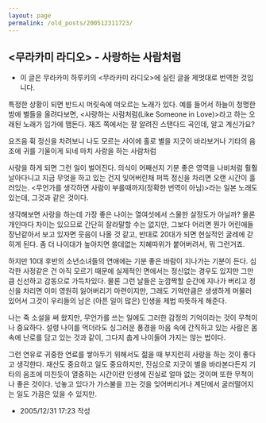 ```yaml
---
layout: page
permalink: /old_posts/200512311723/
---
```


## &lt;무라카미 라디오&gt; - 사랑하는 사람처럼

* 이 글은 무라카미 하루키의 <무라카미 라디오>에 실린 글을 제멋대로 번역한 것입니다.

특정한 상황이 되면 반드시 머릿속에 떠오르는 노래가 있다. 예를 들어서 하늘이 청명한 밤에 별들을 올려다보면, <사랑하는 사람처럼(Like Someone in Love)>라고 하는 오래된 노래가 입가에 맴돈다. 재즈 쪽에서는 잘 알려진 스탠다드 곡인데, 알고 계신가요?

요즈음 휙 정신을 차려보니
나도 모르는 사이에
홀로 별을 지긋이 바라보거나
기타의 음조에 귀를 기울이게 되네
마치 사랑을 하는 사람처럼

사랑을 하게 되면 그런 일이 벌어진다. 의식이 어째선지 기분 좋은 영역을 나비처럼 훨훨 날아다니고 지금 무엇을 하고 있는 건지 잊어버린채 퍼뜩 정신을 차리면 오랜 시간이 흘러있는. <무언가를 생각하면 사람이 부를때까지(정확한 번역이 아님)>라는 일본 노래도 있는데, 그것과 같은 것이다.

생각해보면 사랑을 하는데 가장 좋은 나이는 열여섯에서 스물한 살정도가 아닐까? 물론 개인마다 차이는 있으므로 간단히 잘라말할 수는 없지만, 그보다 어리면 뭔가 어린애들 장난같아서 보고 있자면 웃음이 나올 것 같고, 반대로 20대가 되면 현실적인 굴레에 갇히게 된다. 좀 더 나이대가 높아지면 쓸데없는 지혜따위가 붙어버려서, 뭐 그런거죠.

하지만 10대 후반의 소년소녀들의 연애에는 기분 좋은 바람이 지나가는 기분이 든다. 심각한 사정같은 건 아직 모르기 때문에 실제적인 면에서는 정신없는 경우도 있지만 그만큼 신선하고 감동으로 가득차있다. 물론 그런 날들은 눈깜짝할 순간에 지나가 버리고 정신을 차리면 이미 영원히 잃어버리기 마련이지만, 그래도 기억만큼은 생생하게 머물러 있어서 그것이 우리들의 남은 (아픈 일이 많은) 인생을 제법 따뜻하게 해준다.

나는 죽 소설을 써 왔지만, 무언가를 쓰는 일에도 그러한 감정의 기억이라는 것이 무척이나 중요하다. 설령 나이를 먹더라도 싱그러운 풍경을 마음 속에 간직하고 있는 사람은 몸속에 난로를 담고 있는 것과 같이, 그다지 춥게 나이들어 가지는 않는 법이다.

그런 연유로 귀중한 연료를 쌓아두기 위해서도 젊을 때 부지런히 사랑을 하는 것이 좋다고 생각한다. 재산도 중요하고 일도 중요하지만, 진심으로 지긋이 별을 바라본다든지 기타의 음조에 미친듯이 열중하는 시간이란 인생에 진실로 얼마 없는 것이며 또한 무척이나 좋은 것이다. 넋놓고 있다가 가스불을 끄는 것을 잊어버리거나 계단에서 굴러떨어지는 일도 가끔은 있을 수 있지만.




- 2005/12/31 17:23 작성